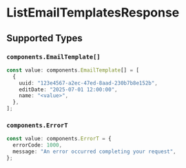 # ListEmailTemplatesResponse


## Supported Types

### `components.EmailTemplate[]`

```typescript
const value: components.EmailTemplate[] = [
  {
    uuid: "123e4567-a2ec-47ed-8aad-230b7b8e152b",
    editDate: "2025-07-01 12:00:00",
    name: "<value>",
  },
];
```

### `components.ErrorT`

```typescript
const value: components.ErrorT = {
  errorCode: 1000,
  message: "An error occurred completing your request",
};
```

